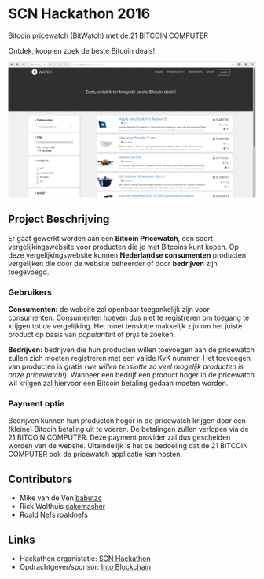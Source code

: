 # SCN Hackathon 2016
Bitcoin pricewatch (BitWatch) met de 21 BITCOIN COMPUTER

Ontdek, koop en zoek de beste Bitcoin deals!

![BitWatch Preview](https://raw.githubusercontent.com/roaldnefs/scn-hackathon-2016/master/other/screenshot.png)

## Project Beschrijving
Er gaat gewerkt worden aan een **Bitcoin Pricewatch**, een soort vergelijkingswebsite voor producten die je met Bitcoins kunt kopen. Op deze vergelijkingswebsite kunnen **Nederlandse consumenten** producten vergelijken die door de website beheerder of door **bedrijven** zijn toegevoegd.

### Gebruikers
**Consumenten:** de website zal openbaar toegankelijk zijn voor consumenten. Consumenten hoeven dus niet te registreren om toegang te krijgen tot de vergelijking. Het moet tenslotte makkelijk zijn om het juiste product op basis van _populariteit_ of _prijs_ te zoeken.

**Bedrijven:** bedrijven die hun producten willen toevoegen aan de pricewatch zullen zich moeten registreren met een valide KvK nummer. Het toevoegen van producten is gratis (_we willen tenslotte zo veel mogelijk producten is onze pricewatch!_). Wanneer een bedrijf een product hoger in de pricewatch wil krijgen zal hiervoor een Bitcoin betaling gedaan moeten worden.

### Payment optie
Bedrijven kunnen hun producten hoger in de pricewatch krijgen door een (kleine) Bitcoin betaling uit te voeren. De betalingen zullen verlopen via de 21 BITCOIN COMPUTER. Deze payment provider zal dus gescheiden worden van de website. Uiteindelijk is het de bedoeling dat de 21 BITCOIN COMPUTER ook de pricewatch applicatie kan hosten.

## Contributors
- Mike van de Ven [babutzc](https://github.com/babutzc)
- Rick Wolthuis [cakemasher](https://github.com/cakemasher)
- Roald Nefs [roaldnefs](https://github.com/roaldnefs)

## Links
- Hackathon organistatie: [SCN Hackathon](http://hackathon.stichting-scn.nl/)
- Opdrachtgever/sponsor: [Into Blockchain](http://intoblockchain.com/)
